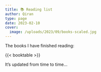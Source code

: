 ```yaml
---
title: 📚 Reading list
author: Qiran
type: page
date: 2023-02-10  
cover:
  image: /uploads/2023/09/books-scaled.jpg
---
```

The books I have finished reading:

{{< booktable >}}


It’s updated from time to time…
